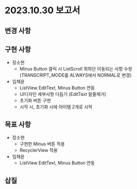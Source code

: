 # 2023.10.30 보고서
## 변경 사항
## 구현 사항
- 장소현
  - Minus Button 클릭 시 ListScroll 최하단 이동되는 사항 수정 (TRANSCRIPT_MODE를 ALWAYS에서 NORMAL로 변경)
- 임채윤
  - ListView EditText, Minus Button 연동
  - UI디자인 세부사항 다듬기 (EditText 밑줄제거)
  - 초기화 버튼 구현
  - 시작 시, 초기화 시에 아이템 2개로 시작
## 목표 사항
- 장소현
  - 구현한 Minus 버튼 적용
  - RecyclerView 적용
- 임채윤
  - ListView EditText, Minus Button 연동
## 삽질